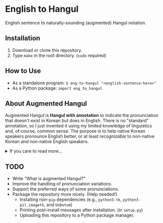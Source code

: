 # English to Hangul

English sentence to naturally-sounding (augmented) Hangul notation.

  
## Installation
 
1. Download or clone this repository.
2. Type `make` in the root directory. (`sudo` required)

## How to Use

 * As a standalone program: `$ eng-to-hangul "<english-sentence-here>"`
 * As a Python package: `import eng_to_hangul`

## About Augmented Hangul

Augmented Hangul is **Hangul with annotation** to indicate the pronunciation that doesn't exist in Korean but does in English. There is no "standard" annotation, so I just invented it using my limited knowledge of linguistics and, of course, common sense. The purpose is to help native Korean speakers pronounce English better, or at least _recognizable_ to non-native Korean _and_ non-native English speakers.

<details>
  <summary>If you care to read more...</summary>
  
The basic philosophy behind this is, "We can only imagine just as much as we can describe." Because some sounds are lacking in Korean, native Korean speakers are particularly bad at some pronunciation to the point that non-Koreans may find it difficult to understand. This is (I think) because native Korean speakers cannot easily imagine how to pronounce those missing sounds, especially when combined with other speakable sounds (e.g., confusing 'v' with 'b' in the middle of words). We already have IPA symbols for that, but Koreans have a native toolset to "emulate" this function comfortably: Hangul. But this is also bad because many Koreans' "imagination" is limited to what Hangul can describe. By annotating some Hangul letters that are the closest Hangul could possibly have offered, any Hangul users may be able to "imagine" those lacking sounds and speak them better.

(TODO: what are those annotations?)
(TODO: what is a self-consonant?)

</details>

## TODO

 - Write "What is augmented Hangul?"
 - Improve the handling of pronunciation variations.
 - Support the preferred ways of some pronunciations.
 - Package the repository more nicely. (Help needed!)
    - Installing non-`pip` dependencies (e.g., `python3-tk`, `python3-pil.imagetk`, and `UnDotum`)
    - Printing post-install messages after installation. (in `setup.py`)
    - Uploading this repository to a Python package manager.
